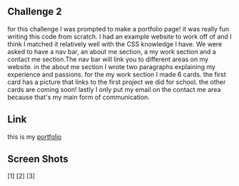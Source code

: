 ## Challenge 2

for this challenge I was prompted to make a portfolio page! it was really fun writing this code from scratch. I had an example website to work off of and I think I matched it relatively well with the CSS knowledge I have. We were asked to have a nav bar, an about me section, a my work section and a contact me section.The nav bar will link you to different areas on my website. in the about me section I wrote two paragraphs explaining my experience and passions. for the my work section I made 6 cards. the first card has a picture that links to  the first project we did for school. the other cards are coming soon! lastly I only put my email on the contact me area because that's my main form of communication. 

## Link

this is my [portfolio](file:///Users/mckennalawson/Desktop/challenge-02/index.html)

## Screen Shots

[1]
[2]
[3]
